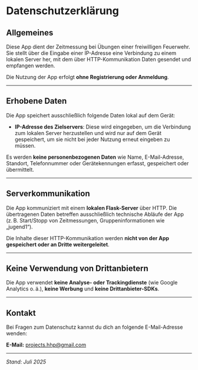 # Datenschutzerklärung

## Allgemeines

Diese App dient der Zeitmessung bei Übungen einer freiwilligen Feuerwehr. Sie stellt über die Eingabe einer IP-Adresse eine Verbindung zu einem lokalen Server her, mit dem über HTTP-Kommunikation Daten gesendet und empfangen werden.

Die Nutzung der App erfolgt **ohne Registrierung oder Anmeldung**.

---

## Erhobene Daten

Die App speichert ausschließlich folgende Daten lokal auf dem Gerät:

- **IP-Adresse des Zielservers**: Diese wird eingegeben, um die Verbindung zum lokalen Server herzustellen und wird nur auf dem Gerät gespeichert, um sie nicht bei jeder Nutzung erneut eingeben zu müssen.

Es werden **keine personenbezogenen Daten** wie Name, E-Mail-Adresse, Standort, Telefonnummer oder Gerätekennungen erfasst, gespeichert oder übermittelt.

---

## Serverkommunikation

Die App kommuniziert mit einem **lokalen Flask-Server** über HTTP. Die übertragenen Daten betreffen ausschließlich technische Abläufe der App (z. B. Start/Stopp von Zeitmessungen, Gruppeninformationen wie „jugend1“).

Die Inhalte dieser HTTP-Kommunikation werden **nicht von der App gespeichert oder an Dritte weitergeleitet**.

---

## Keine Verwendung von Drittanbietern

Die App verwendet **keine Analyse- oder Trackingdienste** (wie Google Analytics o. ä.), **keine Werbung** und **keine Drittanbieter-SDKs**.

---

## Kontakt

Bei Fragen zum Datenschutz kannst du dich an folgende E-Mail-Adresse wenden:

**E-Mail:** projects.hhp@gmail.com

---

*Stand: Juli 2025*
